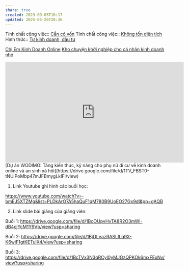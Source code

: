 ```yaml
---
share: true
created: 2023-09-05T16:17
updated: 2025-05-26T20:36
---
```

Tính chất công việc:: [Cần có vốn](../../1.%20T%C3%ADnh%20ch%E1%BA%A5t%20c%C3%B4ng%20vi%E1%BB%87c/C%E1%BA%A7n%20c%C3%B3%20v%E1%BB%91n.md)
Tính chất công việc:: [Không tốn diện tích](../../1.%20T%C3%ADnh%20ch%E1%BA%A5t%20c%C3%B4ng%20vi%E1%BB%87c/Kh%C3%B4ng%20t%E1%BB%91n%20di%E1%BB%87n%20t%C3%ADch.md)
Hình thức:: [Tự kinh doanh, đầu tư](../../2%20H%C3%ACnh%20th%E1%BB%A9c/T%E1%BB%B1%20kinh%20doanh,%20%C4%91%E1%BA%A7u%20t%C6%B0.md)

[Chị Em Kinh Doanh Online](https://www.facebook.com/groups/482840957460226)
[Kho chuyện khởi nghiệp cho cá nhân kinh doanh nhỏ](https://avayha.com/)
<iframe width="560" height="315" src="https://www.youtube.com/embed/_hX2Sm5aOTk?si=gzGbUJi3-nIE5HZQ" title="YouTube video player" frameborder="0" allow="accelerometer; autoplay; clipboard-write; encrypted-media; gyroscope; picture-in-picture; web-share" referrerpolicy="strict-origin-when-cross-origin" allowfullscreen></iframe>
[Dự án WODIMO: Tăng kiến thức, kỹ năng cho phụ nữ di cư về kinh doanh online và an sinh xã hội](https://drive.google.com/file/d/1TV_FBST0-tNUlPoMbp47mJFBmygLkIFi/view)

1. Link Youtube ghi hình các buổi học:

https://www.youtube.com/watch?v=-bmEJ5XTZMg&list=PLDkArO7A5haQuF1qM780B9UoEO27Gx9dl&pp=gAQB

  

2. Link slide bài giảng của giảng viên:

Buổi 1: https://drive.google.com/file/d/1BoOUpvHvTA8R2O3mWI-dB4cjYcM1Y9Vb/view?usp=sharing

Buổi 2: https://drive.google.com/file/d/1BjOLeazRASLILq9X-K6wiF1gtKETuIX4/view?usp=sharing

Buổi 3: https://drive.google.com/file/d/1BcTVx3N3qRCyl0yMJGzQPKOk6mxFExNv/view?usp=sharing